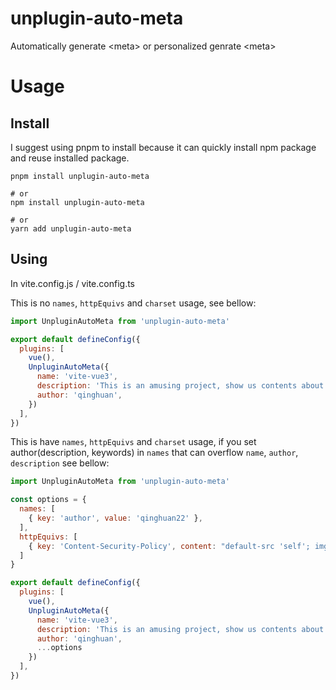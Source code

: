 # unplugin-auto-meta
Automatically generate &lt;meta> or personalized genrate &lt;meta>

# Usage

## Install
I suggest using pnpm to install because it can quickly install npm package and reuse installed package.

```
pnpm install unplugin-auto-meta

# or 
npm install unplugin-auto-meta

# or
yarn add unplugin-auto-meta
```

## Using

In vite.config.js / vite.config.ts

This is no `names`, `httpEquivs` and `charset` usage, see bellow: 
```js
import UnpluginAutoMeta from 'unplugin-auto-meta'

export default defineConfig({
  plugins: [
    vue(),
    UnpluginAutoMeta({
      name: 'vite-vue3',
      description: 'This is an amusing project, show us contents about vue3 and vite.',
      author: 'qinghuan',
    })
  ],
})
```

This is have `names`, `httpEquivs` and `charset` usage, if you set author(description, keywords) in `names` that can overflow `name`, `author`, `description`  see bellow: 
```js
import UnpluginAutoMeta from 'unplugin-auto-meta'

const options = {
  names: [
    { key: 'author', value: 'qinghuan22' },
  ],
  httpEquivs: [
    { key: 'Content-Security-Policy', content: "default-src 'self'; img-src https://*; child-src 'none';" },
  ]
}

export default defineConfig({
  plugins: [
    vue(),
    UnpluginAutoMeta({
      name: 'vite-vue3',
      description: 'This is an amusing project, show us contents about vue3 and vite.',
      author: 'qinghuan',
      ...options
    })
  ],
})
```
